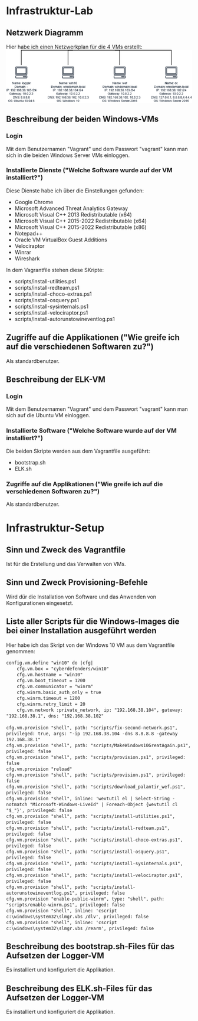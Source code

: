 # Infrastruktur-Lab
## Netzwerk Diagramm
Hier habe ich einen Netzwerkplan für die 4 VMs erstellt:  
![Netzwerkplan](netzwerkplan.png)

## Beschreibung der beiden Windows-VMs
### Login
Mit dem Benutzernamen "Vagrant" und dem Passwort "vagrant" kann man sich in die beiden Windows Server VMs einloggen.  

### Installierte Dienste ("Welche Software wurde auf der VM installiert?")
Diese Dienste habe ich über die Einstellungen gefunden:  
* Google Chrome  
* Microsoft Advanced Threat Analytics Gateway  
* Microsoft Visual C++ 2013 Redistributable (x64)  
* Microsoft Visual C++ 2015-2022 Redistributable (x64)  
* Microsoft Visual C++ 2015-2022 Redistributable (x86)  
* Notepad++  
* Oracle VM VirtualBox Guest Additions  
* Velociraptor  
* Winrar  
* Wireshark  

In dem Vagrantfile stehen diese SKripte:  
* scripts/install-utilities.ps1  
* scripts/install-redteam.ps1  
* scripts/install-choco-extras.ps1  
* scripts/install-osquery.ps1  
* scripts/install-sysinternals.ps1  
* scripts/install-velociraptor.ps1  
* scripts/install-autorunstowineventlog.ps1  

## Zugriffe auf die Applikationen ("Wie greife ich auf die verschiedenen Softwaren zu?")
Als standardbenutzer.  

## Beschreibung der ELK-VM
### Login
Mit dem Benutzernamen "Vagrant" und dem Passwort "vagrant" kann man sich auf die Ubuntu VM einloggen.  

### Installierte Software ("Welche Software wurde auf der VM installiert?")
Die beiden Skripte werden aus dem Vagrantfile ausgeführt:  
* bootstrap.sh  
* ELK.sh  

### Zugriffe auf die Applikationen ("Wie greife ich auf die verschiedenen Softwaren zu?")
Als standardbenutzer.  

# Infrastruktur-Setup
## Sinn und Zweck des Vagrantfile  
Ist für die Erstellung und das Verwalten von VMs.  

## Sinn und Zweck Provisioning-Befehle  
Wird dür die Installation von Software und das Anwenden von Konfigurationen eingesetzt.  

## Liste aller Scripts für die Windows-Images die bei einer Installation ausgeführt werden  
Hier habe ich das Skript von der Windows 10 VM aus dem Vagrantfile genommen:  
```
config.vm.define "win10" do |cfg|
    cfg.vm.box = "cyberdefenders/win10"
    cfg.vm.hostname = "win10"
    cfg.vm.boot_timeout = 1200
    cfg.vm.communicator = "winrm"
    cfg.winrm.basic_auth_only = true
    cfg.winrm.timeout = 1200
    cfg.winrm.retry_limit = 20
    cfg.vm.network :private_network, ip: "192.168.38.104", gateway: "192.168.38.1", dns: "192.168.38.102"

cfg.vm.provision "shell", path: "scripts/fix-second-network.ps1", privileged: true, args: "-ip 192.168.38.104 -dns 8.8.8.8 -gateway 192.168.38.1" 
cfg.vm.provision "shell", path: "scripts/MakeWindows10GreatAgain.ps1", privileged: false
cfg.vm.provision "shell", path: "scripts/provision.ps1", privileged: false
cfg.vm.provision "reload"
cfg.vm.provision "shell", path: "scripts/provision.ps1", privileged: false
cfg.vm.provision "shell", path: "scripts/download_palantir_wef.ps1", privileged: false
cfg.vm.provision "shell", inline: 'wevtutil el | Select-String -notmatch "Microsoft-Windows-LiveId" | Foreach-Object {wevtutil cl "$_"}', privileged: false
cfg.vm.provision "shell", path: "scripts/install-utilities.ps1", privileged: false
cfg.vm.provision "shell", path: "scripts/install-redteam.ps1", privileged: false
cfg.vm.provision "shell", path: "scripts/install-choco-extras.ps1", privileged: false
cfg.vm.provision "shell", path: "scripts/install-osquery.ps1", privileged: false
cfg.vm.provision "shell", path: "scripts/install-sysinternals.ps1", privileged: false
cfg.vm.provision "shell", path: "scripts/install-velociraptor.ps1", privileged: false
cfg.vm.provision "shell", path: "scripts/install-autorunstowineventlog.ps1", privileged: false
cfg.vm.provision "enable-public-winrm", type: "shell", path: "scripts/enable-winrm.ps1", privileged: false
cfg.vm.provision "shell", inline: 'cscript c:\windows\system32\slmgr.vbs /dlv', privileged: false
cfg.vm.provision "shell", inline: 'cscript c:\windows\system32\slmgr.vbs /rearm', privileged: false
```


## Beschreibung des bootstrap.sh-Files für das Aufsetzen der Logger-VM  
Es installiert und konfiguriert die Applikation.

## Beschreibung des ELK.sh-Files für das Aufsetzen der Logger-VM  
Es installiert und konfiguriert die Applikation.

